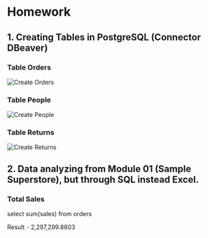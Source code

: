 # Homework

## 1. Creating Tables in PostgreSQL (Connector DBeaver)

### Table Orders
![Create Orders](https://user-images.githubusercontent.com/101666279/159480363-849a785c-92cd-4064-9017-0b2f212e32ac.png)

### Table People
![Create People](https://user-images.githubusercontent.com/101666279/159480386-aaeb4234-9386-4c50-96f3-7b560eed50ed.png)

### Table Returns
![Create Returns](https://user-images.githubusercontent.com/101666279/159480458-c419b1be-975a-4f7e-8383-4a5a3e4c0bd7.png)


## 2. Data analyzing from Module 01 (Sample Superstore), but through SQL instead Excel.

### Total Sales
select 
sum(sales)
from orders

Result - 2,297,299.8603
